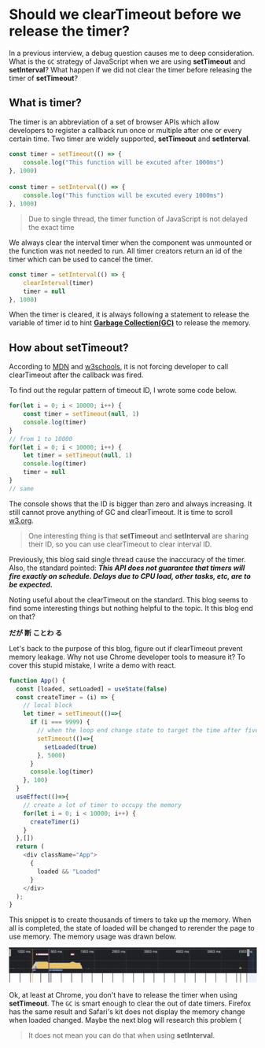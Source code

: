 # Should we clearTimeout before we release the timer?

In a previous interview, a debug question causes me to deep consideration. What is the `GC` strategy of JavaScript when we are using **setTimeout** and **setInterval**? What happen if we did not clear the timer before releasing the timer of **setTimeout**?

## What is timer?
The timer is an abbreviation of a set of browser APIs which allow developers to register a callback run once or multiple after one or every certain time. Two timer are widely supported, **setTimeout** and **setInterval**.

```JavaScript
const timer = setTimeout(() => {
    console.log("This function will be excuted after 1000ms")
}, 1000)

const timer = setInterval(() => {
    console.log("This function will be excuted every 1000ms")
}, 1000)
```
> Due to single thread, the timer function of JavaScript is not delayed the exact time

We always clear the interval timer when the component was unmounted or the function was not needed to run. All timer creators return an id of the timer which can be used to cancel the timer.
```JavaScript
const timer = setInterval(() => {
    clearInterval(timer)
    timer = null
}, 1000)
```

When the timer is cleared, it is always following a statement to release the variable of timer id to hint [**Garbage Collection(GC)**](https://developer.mozilla.org/en-US/docs/Web/JavaScript/Memory_Management) to release the memory.

## How about setTimeout?
According to [MDN](https://developer.mozilla.org/en-US/docs/Web/API/setTimeout) and [w3schools](https://www.w3schools.com/jsref/met_win_settimeout.asp), it is not forcing developer to call clearTimeout after the callback was fired. 

To find out the regular pattern of timeout ID, I wrote some code below. 

```JavaScript
for(let i = 0; i < 10000; i++) {
    const timer = setTimeout(null, 1)
    console.log(timer)
}
// from 1 to 10000
for(let i = 0; i < 10000; i++) {
    let timer = setTimeout(null, 1)
    console.log(timer)
    timer = null
}
// same
```

The console shows that the ID is bigger than zero and always increasing. It still cannot prove anything of GC and clearTimeout. It is time to scroll [w3.org](w3.org).

> One interesting thing is that **setTimeout** and **setInterval** are sharing their ID, so you can use clearTimeout to clear interval ID.

Previously, this blog said single thread cause the inaccuracy of the timer. Also, the standard pointed: ***This API does not guarantee that timers will fire exactly on schedule. Delays due to CPU load, other tasks, etc, are to be expected.***

Noting useful about the clearTimeout on the standard. This blog seems to find some interesting things but nothing helpful to the topic. It this blog end on that?

**だが 断 ことわ る**

Let's back to the purpose of this blog, figure out if clearTimeout prevent memory leakage. Why not use Chrome developer tools to measure it? To cover this stupid mistake, I write a demo with react.

```JavaScript
function App() {
  const [loaded, setLoaded] = useState(false)
  const createTimer = (i) => {
    // local block
    let timer = setTimeout(()=>{
      if (i === 9999) {
        // when the loop end change state to target the time after five second
        setTimeout(()=>{
          setLoaded(true)
        }, 5000)
      }
      console.log(timer)
    }, 100)
  }
  useEffect(()=>{
    // create a lot of timer to occupy the memory
    for(let i = 0; i < 10000; i++) {
      createTimer(i)
    }
  },[])
  return (
    <div className="App">
      {
        loaded && "Loaded"
      }
    </div>
  );
}
```

This snippet is to create thousands of timers to take up the memory. When all is completed, the state of loaded will be changed to rerender the page to use memory. The memory usage was drawn below.

![Memory occupation](https://github.com/SuicaDavid/BlogDraft/blob/master/BOM/Timer/memory.jpeg?raw=true)

Ok, at least at Chrome, you don't have to release the timer when using **setTimeout**. The `GC` is smart enough to clear the out of date timers. Firefox has the same result and Safari's kit does not display the memory change when loaded changed. Maybe the next blog will research this problem (

> It does not mean you can do that when using **setInterval**.

